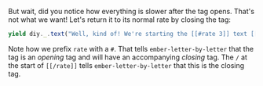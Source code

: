 But wait, did you notice how everything is slower after the tag opens. That's not what we want! Let's return it to its normal rate by closing the tag:

```js
yield diy._.text("Well, kind of! We're starting the [[#rate 3]] text [[/rate]] tutorial, but it's also the next one.");
```

Note how we prefix `rate` with a `#`. That tells `ember-letter-by-letter` that the tag is an _opening_ tag and will have an accompanying _closing_ tag. The `/` at the start of `[[/rate]]` tells `ember-letter-by-letter` that this is the closing tag.

